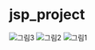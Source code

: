 # jsp_project
![그림3](https://github.com/khm1754/jsp_project/assets/94165276/152437b1-a067-4fcb-8117-30b13d49cfe6)
![그림2](https://github.com/khm1754/jsp_project/assets/94165276/0c7050ce-d6d0-4da2-9aeb-846a9b188a70)
![그림1](https://github.com/khm1754/jsp_project/assets/94165276/70c9d108-11f6-49fa-ad10-82cb2ef4d914)
